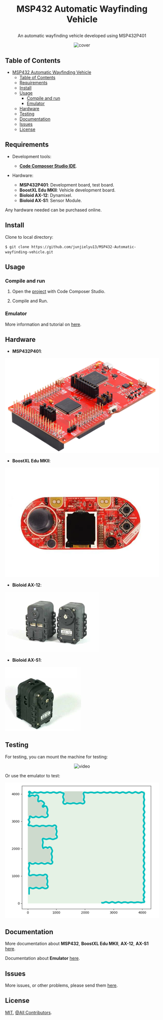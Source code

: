 # <p align="center"> MSP432 Automatic Wayfinding Vehicle

<div align="center">

An automatic wayfinding vehicle developed using MSP432P401

</div>

<div align="center">

![cover](./public/projectfinal_video.gif)

</div>

## Table of Contents

- [ MSP432 Automatic Wayfinding Vehicle](#-msp432-automatic-wayfinding-vehicle)
  - [Table of Contents](#table-of-contents)
  - [Requirements](#requirements)
  - [Install](#install)
  - [Usage](#usage)
    - [Compile and run](#compile-and-run)
    - [Emulator](#emulator)
  - [Hardware](#hardware)
  - [Testing](#testing)
  - [Documentation](#documentation)
  - [Issues](#issues)
  - [License](#license)

## Requirements

- Development tools:

  - [**Code Composer Studio IDE**](https://www.ti.com/tool/CCSTUDIO).

- Hardware:

  - **MSP432P401**: Development board, test board.
  - **BoostXL Edu MKII**: Vehicle development board.
  - **Bioloid AX-12**: Dynamixel.
  - **Bioloid AX-S1**: Sensor Module.

Any hardware needed can be purchased online.

## Install

Clone to local directory:

`$ git clone https://github.com/junjielyu13/MSP432-Automatic-wayfinding-vehicle.git`

## Usage

### Compile and run

1. Open the [project](./ProjectCode/) with Code Composer Studio.

2. Compile and Run.

### Emulator

More information and tutorial on [here](./Emulator/README.md).

## Hardware

- **MSP432P401**:

![cover](./public/MSP432.jpg)

- **BoostXL Edu MKII**:

![cover](./public/boostxl-edumkii_SPL.webp)

- **Bioloid AX-12**:

![cover](./public/AX-12.png)

- **Bioloid AX-S1**:

![cover](./public/AX-S1.png)

## Testing

For testing, you can mount the machine for testing:

<div align="center">

![video](public/projectfinal_video.gif)

</div>

Or use the emulator to test:

<div align="center">

![emulator](Emulator/assets/plot.png)

</div>

## Documentation

More documentation about **MSP432**, **BoostXL Edu MKII**, **AX-12**, **AX-S1** [here](./doc/).

Documentation about **Emulator** [here](./Emulator/README.md).

## Issues

More issues, or other problems, please send them [here](https://github.com/junjielyu13/MSP432-Automatic-wayfinding-vehicle/issues).

## License

[MIT](https://github.com/junjielyu13/MSP432-Automatic-wayfinding-vehicle/blob/main/LICENSE), [@All Contributors](#contributing).
